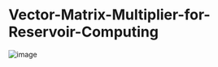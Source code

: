 # Vector-Matrix-Multiplier-for-Reservoir-Computing

![image](https://github.com/ShubhamGitHub528/Vector-Matrix-Multiplier-for-Reservoir-Computing/assets/140998623/a7c1d849-e6b3-4bea-866c-b9618a43d30d)
